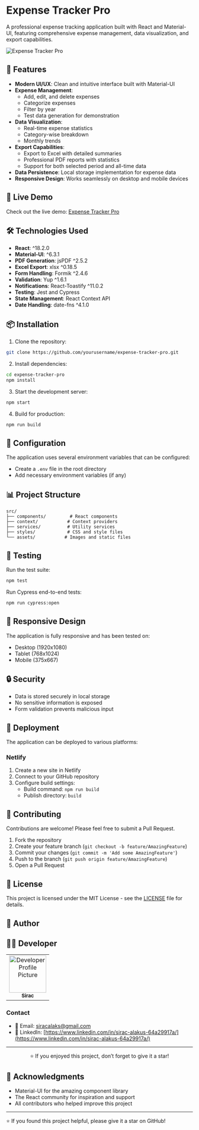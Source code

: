 # Expense Tracker Pro

A professional expense tracking application built with React and Material-UI, featuring comprehensive expense management, data visualization, and export capabilities.

![Expense Tracker Pro](screenshot.png)

## 🌟 Features

- **Modern UI/UX**: Clean and intuitive interface built with Material-UI
- **Expense Management**: 
  - Add, edit, and delete expenses
  - Categorize expenses
  - Filter by year
  - Test data generation for demonstration
- **Data Visualization**:
  - Real-time expense statistics
  - Category-wise breakdown
  - Monthly trends
- **Export Capabilities**:
  - Export to Excel with detailed summaries
  - Professional PDF reports with statistics
  - Support for both selected period and all-time data
- **Data Persistence**: Local storage implementation for expense data
- **Responsive Design**: Works seamlessly on desktop and mobile devices

## 🚀 Live Demo

Check out the live demo: [Expense Tracker Pro](https://your-netlify-url.netlify.app)

## 🛠️ Technologies Used

- **React**: ^18.2.0
- **Material-UI**: ^6.3.1
- **PDF Generation**: jsPDF ^2.5.2
- **Excel Export**: xlsx ^0.18.5
- **Form Handling**: Formik ^2.4.6
- **Validation**: Yup ^1.6.1
- **Notifications**: React-Toastify ^11.0.2
- **Testing**: Jest and Cypress
- **State Management**: React Context API
- **Date Handling**: date-fns ^4.1.0

## 📦 Installation

1. Clone the repository:
```bash
git clone https://github.com/yourusername/expense-tracker-pro.git
```

2. Install dependencies:
```bash
cd expense-tracker-pro
npm install
```

3. Start the development server:
```bash
npm start
```

4. Build for production:
```bash
npm run build
```

## 🔧 Configuration

The application uses several environment variables that can be configured:
- Create a `.env` file in the root directory
- Add necessary environment variables (if any)

## 📊 Project Structure

```
src/
├── components/         # React components
├── context/           # Context providers
├── services/          # Utility services
├── styles/            # CSS and style files
└── assets/           # Images and static files
```

## 🧪 Testing

Run the test suite:
```bash
npm test
```

Run Cypress end-to-end tests:
```bash
npm run cypress:open
```

## 📱 Responsive Design

The application is fully responsive and has been tested on:
- Desktop (1920x1080)
- Tablet (768x1024)
- Mobile (375x667)

## 🔒 Security

- Data is stored securely in local storage
- No sensitive information is exposed
- Form validation prevents malicious input

## 🚀 Deployment

The application can be deployed to various platforms:

### Netlify
1. Create a new site in Netlify
2. Connect to your GitHub repository
3. Configure build settings:
   - Build command: `npm run build`
   - Publish directory: `build`

## 🤝 Contributing

Contributions are welcome! Please feel free to submit a Pull Request.

1. Fork the repository
2. Create your feature branch (`git checkout -b feature/AmazingFeature`)
3. Commit your changes (`git commit -m 'Add some AmazingFeature'`)
4. Push to the branch (`git push origin feature/AmazingFeature`)
5. Open a Pull Request

## 📝 License

This project is licensed under the MIT License - see the [LICENSE](LICENSE) file for details.

## 👤 Author

## 👨‍💻 Developer

<table>
  <tr>
    <td align="center">
      <a href="https://github.com/siracalaks">
        <img src="https://github.com/siracalaks.png" width="100px;" alt="Developer Profile Picture"/>
        <br />
        <sub><b>Sirac</b></sub>
      </a>
    </td>
  </tr>
</table>

### Contact
- 📧 Email: [siracalaks@gmail.com](mailto:email@example.com)
- 💼 LinkedIn: [https://www.linkedin.com/in/sirac-alakus-64a29917a/](https://www.linkedin.com/in/sirac-alakus-64a29917a/)

---

<div align="center">

⭐️ If you enjoyed this project, don’t forget to give it a star!

</div>


## 🙏 Acknowledgments

- Material-UI for the amazing component library
- The React community for inspiration and support
- All contributors who helped improve this project

---

⭐️ If you found this project helpful, please give it a star on GitHub!
